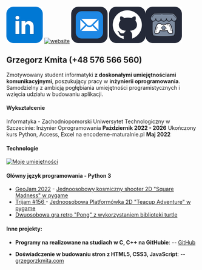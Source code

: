  [![linkedin](https://raw.githubusercontent.com/Jirafey/Jirafey/36d88da2328b253eb5e1a7813d9926d546282e6d/images/linkedin-48.svg)](https://www.linkedin.com/in/grzegorzkmita) [![website](https://raw.githubusercontent.com/Jirafey/grzegorzkmita.com/main/icon/icon3.png)](https://grzegorzkmita.com) [![email](https://raw.githubusercontent.com/Jirafey/Jirafey/45ddf46127a9ad7f5a6082d4b0d2964e1c7ba6ad/images/mail-48.svg)](mailto:grzegorzkmita@tuta.io) [![github](https://raw.githubusercontent.com/Jirafey/Jirafey/45ddf46127a9ad7f5a6082d4b0d2964e1c7ba6ad/images/github-48.svg)](https://github.com/Jirafey)[![itch.io](https://raw.githubusercontent.com/Jirafey/Jirafey/45ddf46127a9ad7f5a6082d4b0d2964e1c7ba6ad/images/itch-48.svg)](https://jirafey.itch.io/)
## **Grzegorz Kmita** (+48 576 566 560) 

Zmotywowany student informatyki **z doskonałymi umiejętnościami komunikacyjnymi**, poszukujący pracy w **inżynierii oprogramowania**. Samodzielny z ambicją pogłębiania umiejętności programistycznych i wzięcia udziału w budowaniu aplikacji.
#### **Wykształcenie**
Informatyka - Zachodniopomorski Uniwersytet Technologiczny w Szczecinie:
Inżynier Oprogramowania **Październik 2022 - 2026**
Ukończony kurs Python, Access, Excel na encodeme-maturalnie.pl **Maj 2022**

#### **Technologie**
[![Moje umiejętności](https://skillicons.dev/icons?i=python,c,cpp,html,css,js,git,vercel,stackoverflow,vscode,visualstudio,unity,matlab,discord)](https://github.com/Jirafey)

#### **Główny język programowania - Python 3** 
- [GeoJam 2022](https://itch.io/jam/geojam-2022) - [Jednoosobowy kosmiczny shooter 2D "Square Madness" w  pygame](https://jirafey.itch.io/Square-Madness) 
- [Trijam #156 ](https://itch.io/jam/trijam-156) - [Jednoosobowa Platformówka 2D "Teacup Adventure" w pygame](https://jirafey.itch.io/Teacup-Adventure) 
- [Dwuosobowa gra retro "Pong" z wykorzystaniem biblioteki turtle](https://jirafey.itch.io/pong)
#### Inne projekty:
- **Programy na realizowane na studiach w C, C++ na GitHubie**:
-- [GitHub](https://github.com/Jirafey/Computer-Science)

- **Doświadczenie w budowaniu stron z HTML5, CSS3, JavaScript**:
-- [grzegorzkmita.com](https://github.com/Jirafey/grzegorzkmita.com) 

 

